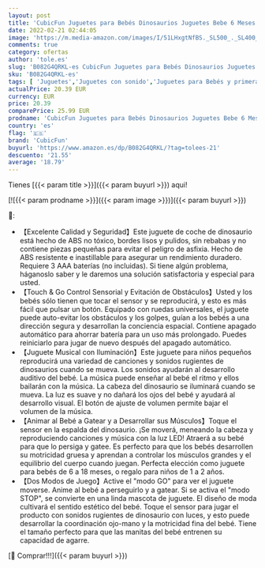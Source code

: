 ```yaml
---
layout: post
title: 'CubicFun Juguetes para Bebés Dinosaurios Juguetes Bebe 6 Meses Touch & Go Juguetes Musicales para Bebes 1 año  Juegos Educativos Regalos para Niños Niñas Pequeños de 1 2 3 años'
date: 2022-02-21 02:44:05
image: 'https://m.media-amazon.com/images/I/51LHxgtNfBS._SL500_._SL400_.jpg'
comments: true
category: ofertas
author: 'tole.es'
slug: 'B082G4QRKL-es CubicFun Juguetes para Bebés Dinosaurios Juguetes Bebe 6...'
sku: 'B082G4QRKL-es'
tags: [ 'Juguetes','Juguetes con sonido','Juguetes para Bebés y primera infancia','Juguetes y juegos','bebe','bebés','cubicfun', ]
actualPrice: 20.39 EUR
currency: EUR
price: 20.39
comparePrice: 25.99 EUR
prodname: 'CubicFun Juguetes para Bebés Dinosaurios Juguetes Bebe 6 Meses Touch & Go Juguetes Musicales para Bebes 1 año  Juegos Educativos Regalos para Niños Niñas Pequeños de 1 2 3 años'
country: 'es'
flag: '🇪🇸'
brand: 'CubicFun'
buyurl: 'https://www.amazon.es/dp/B082G4QRKL/?tag=tolees-21'
descuento: '21.55'
average: '18.79'
---
```


Tienes [{{< param title >}}]({{< param buyurl >}}) aqui!

[![{{< param prodname >}}]({{< param image >}})]({{< param buyurl >}})

🔎:

- 【Excelente Calidad y Seguridad】Este juguete de coche de dinosaurio está hecho de ABS no tóxico, bordes lisos y pulidos, sin rebabas y no contiene piezas pequeñas para evitar el peligro de asfixia. Hecho de ABS resistente e inastillable para asegurar un rendimiento duradero. Requiere 3 AAA baterías (no incluidas). Si tiene algún problema, háganoslo saber y le daremos una solución satisfactoria y especial para usted.
- 【Touch & Go Control Sensorial y Evitación de Obstáculos】Usted y los bebés sólo tienen que tocar el sensor y se reproducirá, y esto es más fácil que pulsar un botón. Equipado con ruedas universales, el juguete puede auto-evitar los obstáculos y los golpes, guían a los bebés a una dirección segura y desarrollan la conciencia espacial. Contiene apagado automático para ahorrar batería para un uso más prolongado. Puedes reiniciarlo para jugar de nuevo después del apagado automático.
- 【Juguete Musical con Iluminación】Este juguete para niños pequeños reproducirá una variedad de canciones y sonidos rugientes de dinosaurios cuando se mueva. Los sonidos ayudarán al desarrollo auditivo del bebé. La música puede enseñar al bebé el ritmo y ellos bailarán con la música. La cabeza del dinosaurio se iluminará cuando se mueva. La luz es suave y no dañará los ojos del bebé y ayudará al desarrollo visual. El botón de ajuste de volumen permite bajar el volumen de la música.
- 【Animar al Bebé a Gatear y a Desarrollar sus Músculos】Toque el sensor en la espalda del dinosaurio. ¡Se moverá, meneando la cabeza y reproduciendo canciones y música con la luz LED! Atraerá a su bebé para que lo persiga y gatee. Es perfecto para que los bebés desarrollen su motricidad gruesa y aprendan a controlar los músculos grandes y el equilibrio del cuerpo cuando juegan. Perfecta elección como juguete para bebés de 6 a 18 meses, o regalo para niños de 1 a 2 años.
- 【Dos Modos de Juego】Active el "modo GO" para ver el juguete moverse. Anime al bebé a perseguirlo y a gatear. Si se activa el "modo STOP", se convierte en una linda mascota de juguete. El diseño de moda cultivará el sentido estético del bebé. Toque el sensor para jugar el producto con sonidos rugientes de dinosaurio con luces, y esto puede desarrollar la coordinación ojo-mano y la motricidad fina del bebé. Tiene el tamaño perfecto para que las manitas del bebé entrenen su capacidad de agarre.

[🛒 Comprar!!!]({{< param buyurl >}})
